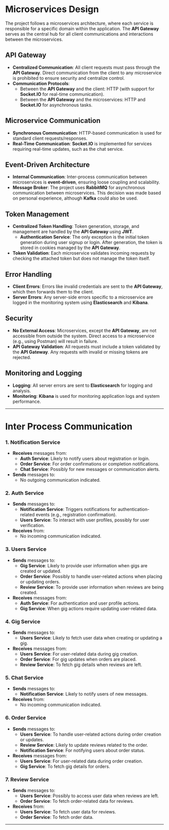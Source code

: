 # Microservices Design

The project follows a microservices architecture, where each service is responsible for a specific domain within the application. The **API Gateway** serves as the central hub for all client communications and interactions between the microservices.

## API Gateway
- **Centralized Communication**: All client requests must pass through the **API Gateway**. Direct communication from the client to any microservice is prohibited to ensure security and centralize control.
- **Communication Protocols**:
  - Between the **API Gateway** and the client: HTTP (with support for **Socket.IO** for real-time communication).
  - Between the **API Gateway** and the microservices: HTTP and **Socket.IO** for asynchronous tasks.

## Microservice Communication
- **Synchronous Communication**: HTTP-based communication is used for standard client requests/responses.
- **Real-Time Communication**: **Socket.IO** is implemented for services requiring real-time updates, such as the chat service.

## Event-Driven Architecture
- **Internal Communication**: Inter-process communication between microservices is **event-driven**, ensuring loose coupling and scalability.
- **Message Broker**: The project uses **RabbitMQ** for asynchronous communication between microservices. This decision was made based on personal experience, although **Kafka** could also be used.

## Token Management
- **Centralized Token Handling**: Token generation, storage, and management are handled by the **API Gateway** using **JWT**.
  - **Authentication Service**: The only exception is the initial token generation during user signup or login. After generation, the token is stored in cookies managed by the **API Gateway**.
- **Token Validation**: Each microservice validates incoming requests by checking the attached token but does not manage the token itself.

## Error Handling
- **Client Errors**: Errors like invalid credentials are sent to the **API Gateway**, which then forwards them to the client.
- **Server Errors**: Any server-side errors specific to a microservice are logged in the monitoring system using **Elasticsearch** and **Kibana**.

## Security
- **No External Access**: Microservices, except the **API Gateway**, are not accessible from outside the system. Direct access to a microservice (e.g., using Postman) will result in failure.
- **API Gateway Validation**: All requests must include a token validated by the **API Gateway**. Any requests with invalid or missing tokens are rejected.

## Monitoring and Logging
- **Logging**: All server errors are sent to **Elasticsearch** for logging and analysis.
- **Monitoring**: **Kibana** is used for monitoring application logs and system performance.

---
# Inter Process Communication


### 1. **Notification Service**
   - **Receives** messages from:
     - **Auth Service**: Likely to notify users about registration or login.
     - **Order Service**: For order confirmations or completion notifications.
     - **Chat Service**: Possibly for new messages or communication alerts.
   - **Sends** messages to:
     - No outgoing communication indicated.

### 2. **Auth Service**
   - **Sends** messages to:
     - **Notification Service**: Triggers notifications for authentication-related events (e.g., registration confirmation).
     - **Users Service**: To interact with user profiles, possibly for user verification.
   - **Receives** from:
     - No incoming communication indicated.

### 3. **Users Service**
   - **Sends** messages to:
     - **Gig Service**: Likely to provide user information when gigs are created or updated.
     - **Order Service**: Possibly to handle user-related actions when placing or updating orders.
     - **Review Service**: To provide user information when reviews are being created.
   - **Receives** messages from:
     - **Auth Service**: For authentication and user profile actions.
     - **Gig Service**: When gig actions require updating user-related data.

### 4. **Gig Service**
   - **Sends** messages to:
     - **Users Service**: Likely to fetch user data when creating or updating a gig.
   - **Receives** messages from:
     - **Users Service**: For user-related data during gig creation.
     - **Order Service**: For gig updates when orders are placed.
     - **Review Service**: To fetch gig details when reviews are left.

### 5. **Chat Service**
   - **Sends** messages to:
     - **Notification Service**: Likely to notify users of new messages.
   - **Receives** from:
     - No incoming communication indicated.

### 6. **Order Service**
   - **Sends** messages to:
     - **Users Service**: To handle user-related actions during order creation or updates.
     - **Review Service**: Likely to update reviews related to the order.
     - **Notification Service**: For notifying users about order status.
   - **Receives** messages from:
     - **Users Service**: For user-related data during order creation.
     - **Gig Service**: To fetch gig details for orders.

### 7. **Review Service**
   - **Sends** messages to:
     - **Users Service**: Possibly to access user data when reviews are left.
     - **Order Service**: To fetch order-related data for reviews.
   - **Receives** from:
     - **Users Service**: To fetch user data for reviews.
     - **Order Service**: To fetch order data.

---